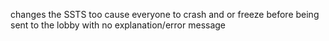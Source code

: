 changes the SSTS too cause everyone to crash and or freeze before being sent to the lobby with no explanation/error message 
